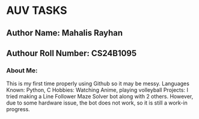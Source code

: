 # AUV TASKS
## Author Name: Mahalis Rayhan
## Authour Roll Number: CS24B1095

### About Me:
This is my first time properly using Github so it may be messy.
Languages Known: Python, C
Hobbies: Watching Anime, playing volleyball
Projects: I tried making a Line Follower Maze Solver bot along with 2 others. However, due to some hardware issue, the bot does not work, so it is still a work-in progress.
